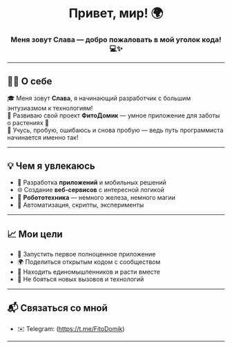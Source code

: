 <!-- Приветствие -->
<h1 align="center">Привет, мир! 🌍</h1>
<h3 align="center">Меня зовут Слава — добро пожаловать в мой уголок кода! 💻✨</h3>


---

## 🙋‍♂️ О себе

🎓 Меня зовут **Слава**, я начинающий разработчик с большим энтузиазмом к технологиям!  
🚀 Развиваю свой проект **ФитоДомик** — умное приложение для заботы о растениях 🌱  
🧠 Учусь, пробую, ошибаюсь и снова пробую — ведь путь программиста начинается именно так!  

---

## 💡 Чем я увлекаюсь

- 🧩 Разработка **приложений** и мобильных решений  
- 🌐 Создание **веб-сервисов** с интересной логикой  
- 🤖 **Робототехника** — немного железа, немного магии  
- 🔧 Автоматизация, скрипты, эксперименты

---

## 📈 Мои цели

- 📱 Запустить первое полноценное приложение  
- 🌍 Поделиться открытым кодом с сообществом  
- 🤝 Находить единомышленников и расти вместе  
- 🔭 Не бояться новых вызовов и технологий

---

## 📬 Связаться со мной

- ✉️ Telegram: (https://t.me/FitoDomik)  
---

